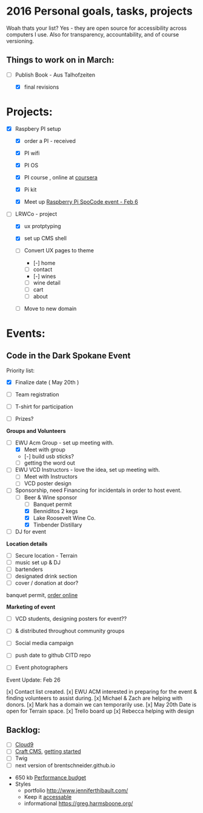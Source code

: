 
# 2016 Personal goals, tasks, projects

Woah thats your list? Yes - they are open source for accessibility across computers I use. Also for transparency, accountability, and of course versioning.


## Things to work on in March:

- [ ] Publish Book - Aus Talhofzeiten
	- [x] final revisions


# __Projects:__

- [x] Raspbery PI setup
	- [x] order a PI - received
	- [x] PI wifi
	- [x] PI OS
	- [x] PI course , online at [coursera](https://www.coursera.org/learn/raspberry-pi-platform)
	- [x] Pi kit
	- [x] Meet up [Raspberry Pi SpoCode event - Feb  6](http://www.meetup.com/Python-Spokane/events/227786604/)


- [ ] LRWCo - project
	- [x] ux protptyping
	- [x] set up CMS shell
	- [ ] Convert UX pages to theme
		- [-] home
		- [ ] contact
		- [-] wines
		- [ ] wine detail
		- [ ] cart
		- [ ] about
	- [ ] Move to new domain


# __Events:__


## Code in the Dark Spokane Event

Priority list:

- [x] Finalize date ( May 20th )
- [ ] Team registration
- [ ] T-shirt for participation
- [ ] Prizes?
 
 
__Groups and Volunteers__

- [ ] EWU Acm Group - set up meeting with.
    - [x] Meet with group
    - [-] build usb sticks?
    - [ ] getting the word out

- [ ] EWU VCD Instructors - love the idea, set up meeting with.
	- [ ] Meet with Instructors
	- [ ] VCD poster design

- [ ] Sponsorship, need Financing for incidentals in order to host event.
	- [ ] Beer & Wine sponsor
		- [ ] Banquet permit
		- [x] Benniditos 2 kegs
		- [x] Lake Roosevelt Wine Co.
		- [x] Tinbender Distillary

- [ ] DJ for event

__Location details__

- [ ] Secure location - Terrain
- [ ] music set up & DJ
- [ ] bartenders
- [ ] designated drink section
- [ ] cover / donation at door?

 banquet permit, [order online](https://lcb.wa.gov/licensing/online-banquet-permit)
 
 
__Marketing of event__
- [ ] VCD students, designing posters for event??
- [ ] & distributed throughout community groups
- [ ] Social media campaign
- [ ] push date to github CITD repo
- [ ] Event photographers


Event Update: Feb 26

[x] Contact list created.
[x] EWU ACM interested in preparing for the event & finding volunteers to assist during.
[x] Michael & Zach are helping with donors.
[x] Mark has a domain we can temporarily use.
[x] May 20th Date is open for Terrain space.
[x] Trello board up
[x] Rebecca helping with design




## __Backlog:__

- [ ] [Cloud9](https://c9.io/)
- [ ] [Craft CMS](https://craftcms.com/), [getting started](https://straightupcraft.com/articles/getting-started-with-craft-cms)
- [ ] Twig
- [ ] next version of brentschneider.github.io
- 650 kb [Performance budget](http://codepen.io/brentschneider/pen/pgVZGJ)
- Styles
  - portfolio http://www.jenniferthibault.com/
  - Keep it [accessable](http://a11yproject.com/)
  - informational https://greg.harmsboone.org/
